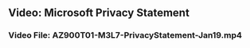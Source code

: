 ## Video: Microsoft Privacy Statement
### Video File: AZ900T01-M3L7-PrivacyStatement-Jan19.mp4






